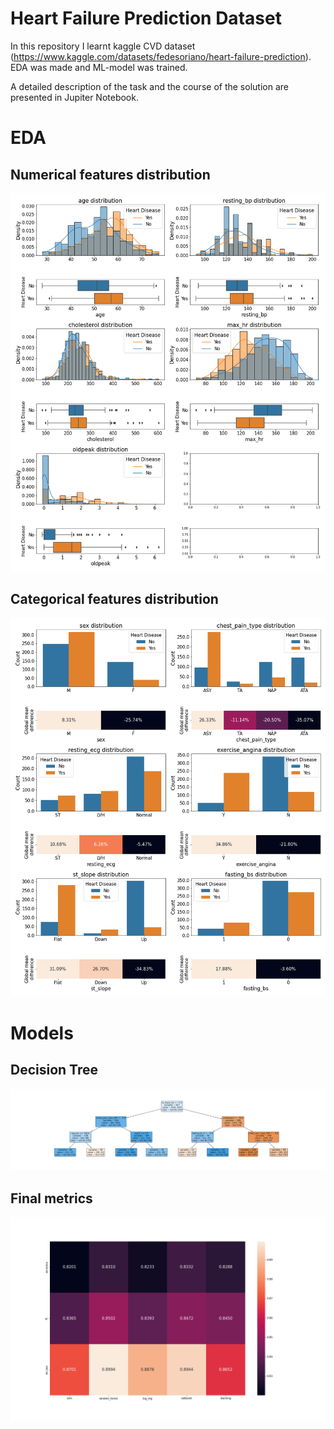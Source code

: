 # Heart Failure Prediction Dataset
  
In this repository I learnt kaggle CVD dataset (https://www.kaggle.com/datasets/fedesoriano/heart-failure-prediction).  
EDA was made and ML-model was trained.  

A detailed description of the task and the course of the solution are presented in Jupiter Notebook.  

# EDA   
  
## Numerical features distribution
<img src="Num Cols Distrib.png">  
  
## Categorical features distribution
<img src="Cat Cols Distrib.png">
  
# Models
  
## Decision Tree
<img src="Decision Tree.png">
  

## Final metrics
<img src="Result Metrics.png">
